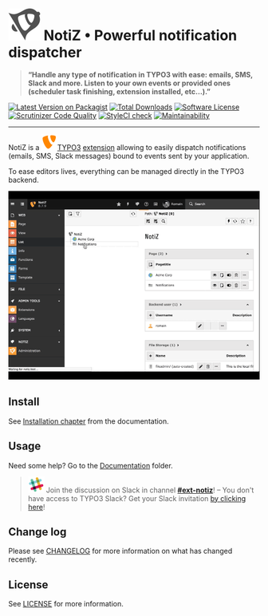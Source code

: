 # ![NotiZ](ext_icon.svg) NotiZ • Powerful notification dispatcher

> **“Handle any type of notification in TYPO3 with ease: emails, SMS, Slack and 
more. Listen to your own events or provided ones (scheduler task finishing, 
extension installed, etc…).”**

[![Latest Version on Packagist][ico-version]][link-packagist]
[![Total Downloads][ico-downloads]][link-downloads]
[![Software License][ico-license]](LICENSE.md)
[![Scrutinizer Code Quality][ico-scrutinizer]][link-scrutinizer]
[![StyleCI check][ico-styleci]][link-styleci]
[![Maintainability][ico-codeclimate]][link-codeclimate]

---

NotiZ is a ![TYPO3](Documentation/Images/TYPO3.svg)[TYPO3](https://typo3.com)
[extension](https://extensions.typo3.org/extension/notiz/) allowing to easily
dispatch notifications (emails, SMS, Slack messages) bound to events sent by 
your application.

To ease editors lives, everything can be managed directly in the TYPO3 backend.

![Example][gif-example]

## Install

See [Installation chapter](Documentation/Installation/README.md) from the documentation.

## Usage

Need some help? Go to the [Documentation](Documentation/README.md) folder.

> ![Slack](Documentation/Images/Slack.svg) Join the discussion on Slack in 
channel [**#ext-notiz**](https://typo3.slack.com/messages/ext-notiz)! – You 
don't have access to TYPO3 Slack? Get your Slack invitation 
[by clicking here](https://forger.typo3.org/slack)!

## Change log

Please see [CHANGELOG](CHANGELOG.md) for more information on what has changed 
recently.

## License

See [LICENSE](LICENSE.MD) for more information.

[ico-version]: https://img.shields.io/packagist/v/cuyz/notiz.svg
[ico-downloads]: https://img.shields.io/packagist/dt/cuyz/notiz.svg
[ico-license]: https://img.shields.io/badge/license-GPL3-brightgreen.svg
[ico-scrutinizer]: https://scrutinizer-ci.com/g/CuyZ/NotiZ/badges/quality-score.png?b=master
[ico-styleci]: https://styleci.io/repos/113041297/shield?style=flat&branch=master
[ico-codeclimate]: https://api.codeclimate.com/v1/badges/bee13dc7e268cb6ac7b9/maintainability
[gif-example]: Documentation/Images/notiz-demo.gif

[link-packagist]: https://packagist.org/packages/cuyz/notiz
[link-downloads]: https://packagist.org/packages/cuyz/notiz
[link-scrutinizer]: https://scrutinizer-ci.com/g/CuyZ/NotiZ/?branch=master
[link-styleci]: https://styleci.io/repos/113041297
[link-codeclimate]: https://codeclimate.com/github/CuyZ/NotiZ/maintainability

